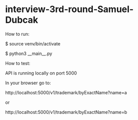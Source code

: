 # interview-3rd-round-Samuel-Dubcak

How to run:

$ source venv/bin/activate

$ python3 \_\_main_\_.py

How to test:

API is running locally on port 5000

In your browser go to: 

http://localhost:5000/v1/trademark/byExactName?name=a

or

http://localhost:5000/v1/trademark/byExactName?name=b
